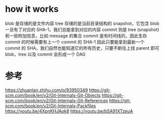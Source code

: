 # how it works
blob 是存储的是文件内容
tree 存储的是当前目录结构的 snapshot，它包含 blob
一旦有了对应的 SHA-1，我们总能拿到对应的内容
commit 则是 tree (snapshot) 和一些附加信息，比如 message 的集合
commit 是有时间线的，因此生存 commit 的时候需要有上一个 commit 的 SHA-1
因此只要能拿到最新一个 commit 的 SHA，我们自然也能知道它的所有历史，只要不断往上找 parent 即可
blob，tree 以及 commit 会形成一个 DAG


# 参考
https://zhuanlan.zhihu.com/p/93950349
https://git-scm.com/book/en/v2/Git-Internals-Git-Objects
https://git-scm.com/book/en/v2/Git-Internals-Git-References
https://git-scm.com/book/en/v2/Git-Internals-Packfiles
https://youtu.be/4XpnKHJAok8
https://youtu.be/bSA91XTzeuA
